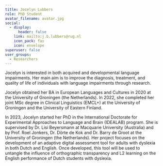 ```yaml
---
title: Jocelyn Lubbers
role: PhD Student
avatar_filename: avatar.jpg
social:
  - display:
      header: false
    link: mailto:j.b.lubbers@rug.nl
    icon_pack: fas
    icon: envelope
superuser: false
user_groups:
  - Researchers
---
```

Jocelyn is interested in both acquired and developmental language impairments. Her main aim is to improve the diagnosis, treatment, and quality of life of individuals with language impairments through research.

Jocelyn obtained her BA in European Languages and Cultures in 2020 at the University of Groningen (the Netherlands). In 2022, she completed her joint MSc degree in Clinical Linguistics (EMCL+) at the University of Groningen and the University of Eastern Finland.

In 2023, Jocelyn started her PhD in the International Doctorate for Experimental Approaches to Language and Brain (IDEALAB) program. She is supervised by Dr. Lisi Beyersmann at Macquarie University (Australia) and by Prof. Roel Jonkers, Dr. Dörte de Kok and Dr. Barry de Groot at the University of Groningen (the Netherlands). Her project focuses on the development of an adaptive digital assessment tool for adults with dyslexia in both Dutch and English. Once developed, this tool will be used to untangle the influence of orthographic transparency and L2 learning on the English performance of Dutch students with dyslexia.